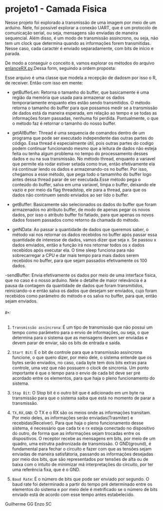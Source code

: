 # projeto1 - Camada Fisica

Nesse projeto foi explorado a transmissão de uma imagem por meio de um arduíno. Nele, foi possível explorar a conexão UART, que é um protocolo de comunicação serial, ou seja, mensagens são enviadas de maneira sequencial. Além disso, é um modo de transmissão assíncrono, ou seja, não tem um clock que determina quando as informações forem transmitidas. Nesse caso, cada caractér é enviado separadamente, com bits de início e parada.

De modo a conseguir o conceito `B`, vamos explorar os métodos do arquivo [enlanceRX.py](HandOut\enlaceRx.py).Dessa form, seguindo a ordem proposta: 

Esse arquivo é uma classe que modela a recepção de dadosm por isso o R, de receiver. Então com isso em mente:

- getBufferLen: Retorna o tamanho do buffer, que basicamente é uma região da memória que usada para armazenar os dados temporariamente enquanto eles estão sendo transmitidos. O método retorna o tamanho do buffer para que possamos medir se a transmissão de dados está da maneira esperada, em relação ao tempo e se todas as informações foram passadas, nenhuma foi perdida. Pontualmente, o que o método faz é retornar o tamanho do nosso buffer.

- getAllBuffer: Thread é uma sequencia de comandos dentro de um programa que pode ser executado independente das outras partes do código. Essa thread é especialmente útil, pois outras partes do codigo podem continuar funcionando mesmo que a leitura de dados não esteja feita ou tenha algum problema no tempo do processamento desses dados e ou na sua transmissão. No método thread, enquanto a variavel que permite ela rodar estiver setada como true, então efetivamente ela irá continuar lendo os dados e armazenando-os no buffer. Por isso, chegamos a esse método, que pega todo o tamamnho do buffer logo antes dessa thread parar de ser executada.Esse método pega o conteúdo do buffer, salva em uma variavel, limpa o buffer, deixando ele vazio e por meio da flag threadstop, ele para a thread, para que os dados não continuem sendo enviados ao ser lido o buffer.
 
- getBuffer: Basicamente são selecionados os dados do buffer que foram armazenados no atributo buffer, de modo de apenas pegar os novos dados, por isso o atributo buffer foi fatiado, para que apenas os novos dados fossem passados como retorno da chamada do método.

- getNData: Ao passar a quantidade de dados que queremos saber, o método vai nos retornar os dados recebidos no buffer após passar essa quantidade de interesse de dados, vamos dizer que seja x. Se passou x dados enviados, então a função irá nos retornar todos os x dados recebidos após executar ela. O time sleep funciona para não sobrecarregar a CPU e dar mais tempo para mais dados serem recebidos no buffer, para que sejam passados efetivamente os 100 dados. 

-sendBuffer: Envia efetivamente os dados por meio de uma interface fisica, que no caso é o nosso arduíno. Nele o detalhe de maior relevância é a pausa da contagem da quantidade de dados que foram transmitidos, reiniciando-o e então salva os dados que desejam ser enviados, cujo foram recebidos como parâmetro do método e os salva no buffer, para que, então sejam enviados.




###### `B+`: 
1. `Transmissão assíncrona`: É um tipo de transmissão que não possui um tempo como parâmetro para o envio de informações, ou seja, o que determina para o sistema que as mensagens devem ser enviadas e devem parar de enviar, são os bits de entrada e saída. 

2. `Start Bit`: É o bit de controle para que a transmissão assíncrona funcione, o que quero dizer, por meio dele, o sistema entende que os bytes serão enviados, no caso, cada byte tem dois bits extras para controle, uma vez que não possuem o clock de sincronia. Um ponto importante é que o tempo para o envio de cada bit deve ser pré acordado entre os elementos, para que haja o pleno funcionamento do sistema.

3. `Stop Bit`: O Stop bit é o outro bit que é adicionado em um byte na transmissão para que o sistema saiba que está no momento de parar a transmissão. 

4. `TX,RX,GND`: O TX e o RX são os meios onde as informações transitam. Por meio deles, as informações serão enviadas(Trasmiter) e recebidas(Receiver). Para que haja o pleno funcionamento desse sistema, é necessário que cada tx e rx esteja conectado no dispositivo do outro, de forma que as informações sejam trocadas entre os dispositivos. O receptor recebe as mensagens em bits, por meio de um quadro, uma estrutra padronizada de transmissão. O GND(ground), é fundamental para fechar o circuíto e fazer com que as tensões sejam enviadas de maneira satisfátoria, passando as informações desejadas por meio dos bits, que são representados por tensões de alta ou de baixa com o intuíto de minimizar má interpretações do circuíto, por ter uma referência fixa, que é o GND.

5. `Baud Rate`: É o número de bits que pode ser enviado por segundo. O baud rate foi determinado a partir do tempo pré determinado entre os elementos do sistema e por meio dele é metrificado se o número de bits enviado está de acordo com esse tempo antes estabelecido.




Guilherme GG
Enzo SC

